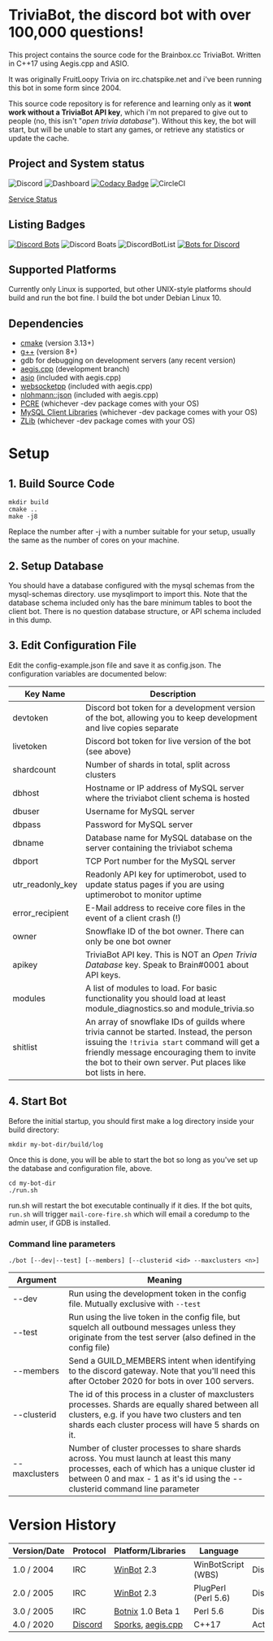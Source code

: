 # TriviaBot, the discord bot with over 100,000 questions!
This project contains the source code for the Brainbox.cc TriviaBot. Written in C++17 using Aegis.cpp and ASIO.

It was originally FruitLoopy Trivia on irc.chatspike.net and i've been running this bot in some form since 2004.


This source code repository is for reference and learning only as it **wont work without a TriviaBot API key**, which i'm not prepared to give out to people (no, this isn't "*open trivia database*"). Without this key, the bot will start, but will be unable to start any games, or retrieve any statistics or update the cache.

## Project and System status

![Discord](https://img.shields.io/discord/537746810471448576?label=discord) ![Dashboard](https://img.shields.io/website?down_color=red&label=dashboard&url=https%3A%2F%2Ftriviabot.co.uk) [![Codacy Badge](https://app.codacy.com/project/badge/Grade/539bd833fab042eea3a59724841ef1bb)](https://www.codacy.com/gh/brainboxdotcc/triviabot?utm_source=github.com&amp;utm_medium=referral&amp;utm_content=brainboxdotcc/triviabot&amp;utm_campaign=Badge_Grade) ![CircleCI](https://img.shields.io/circleci/build/github/brainboxdotcc/triviabot/master)

[Service Status](https://status.triviabot.co.uk)

## Listing Badges

[![Discord Bots](https://top.gg/api/widget/715906723982082139.svg)](https://top.gg/bot/715906723982082139)
![Discord Boats](https://discord.boats/api/widget/715906723982082139) 
![DiscordBotList](https://discordbotlist.com/bots/715906723982082139/widget) [![Bots for Discord](https://botsfordiscord.com/api/bot/715906723982082139/widget)](https://botsfordiscord.com/bots/715906723982082139)

## Supported Platforms

Currently only Linux is supported, but other UNIX-style platforms should build and run the bot fine. I build the bot under Debian Linux 10.

## Dependencies

* [cmake](https://cmake.org/) (version 3.13+)
* [g++](https://gcc.gnu.org) (version 8+)
* gdb for debugging on development servers (any recent version)
* [aegis.cpp](https://github.com/zeroxs/aegis.cpp) (development branch)
* [asio](https://think-async.com/Asio/) (included with aegis.cpp)
* [websocketpp](https://github.com/zaphoyd/websocketpp) (included with aegis.cpp)
* [nlohmann::json](https://github.com/nlohmann/json) (included with aegis.cpp)
* [PCRE](https://www.pcre.org/) (whichever -dev package comes with your OS)
* [MySQL Client Libraries](https://dev.mysql.com/downloads/c-api/) (whichever -dev package comes with your OS)
* [ZLib](https://www.zlib.net/) (whichever -dev package comes with your OS)

# Setup

## 1. Build Source Code

    mkdir build
    cmake ..
    make -j8
    
Replace the number after -j with a number suitable for your setup, usually the same as the number of cores on your machine.

## 2. Setup Database

You should have a database configured with the mysql schemas from the mysql-schemas directory. use mysqlimport to import this. Note that the database schema included only has the bare minimum tables to boot the client bot. There is no question database structure, or API schema included in this dump.

## 3. Edit Configuration File

Edit the config-example.json file and save it as config.json. The configuration variables are documented below:

| Key Name | Description |
|----------|-------------|
|devtoken  | Discord bot token for a development version of the bot, allowing you to keep development and live copies separate |
|livetoken | Discord bot token for live version of the bot (see above) |
|shardcount| Number of shards in total, split across clusters|
| dbhost   | Hostname or IP address of MySQL server where the triviabot client schema is hosted |
| dbuser   | Username for MySQL server |
| dbpass   | Password for MySQL server |
| dbname   | Database name for MySQL database on the server containing the triviabot schema |
| dbport   | TCP Port number for the MySQL server |
| utr_readonly_key | Readonly API key for uptimerobot, used to update status pages if you are using uptimerobot to monitor uptime |
| error_recipient | E-Mail address to receive core files in the event of a client crash (!) |
| owner | Snowflake ID of the bot owner. There can only be one bot owner |
| apikey | TriviaBot API key. This is NOT an *Open Trivia Database* key. Speak to Brain#0001 about API keys. |
| modules | A list of modules to load. For basic functionality you should load at least module_diagnostics.so and module_trivia.so |
| shitlist | An array of snowflake IDs of guilds where trivia cannot be started. Instead, the person issuing the ``!trivia start`` command will get a friendly message encouraging them to invite the bot to their own server. Put places like bot lists in here. |

## 4. Start Bot

Before the initial startup, you should first make a log directory inside your build directory:

    mkdir my-bot-dir/build/log

Once this is done, you will be able to start the bot so long as you've set up the database and configuration file, above.

    cd my-bot-dir
    ./run.sh

run.sh will restart the bot executable continually if it dies. If the bot quits, ``run.sh`` will trigger ``mail-core-fire.sh`` which will email a coredump to the admin user, if GDB is installed.

### Command line parameters

    ./bot [--dev|--test] [--members] [--clusterid <id> --maxclusters <n>]

| Argument        | Meaning                                                |
| --------------- |------------------------------------------------------- |
| --dev           | Run using the development token in the config file. Mutually exclusive with ``--test``     |
| --test          | Run using the live token in the config file, but squelch all outbound messages unless they originate from the test server (also defined in the config file)  |
| --members       | Send a GUILD_MEMBERS intent when identifying to the discord gateway. Note that you'll need this after October 2020 for bots in over 100 servers. |
| --clusterid     | The id of this process in a cluster of maxclusters processes. Shards are equally shared between all clusters, e.g. if you have two clusters and ten shards each cluster process will have 5 shards on it.|
| --maxclusters   | Number of cluster processes to share shards across. You must launch at least this many processes, each of which has a unique cluster id between 0 and max - 1 as it's id using the --clusterid command line parameter |

# Version History

| Version/Date    | Protocol                       | Platform/Libraries                                 | Language            | Status       |
| ----------------|--------------------------------|----------------------------------------------------|---------------------|--------------|
| 1.0 / 2004      | IRC                            | [WinBot](https://www.winbot.co.uk) 2.3             | WinBotScript (WBS)  | Discontinued |
| 2.0 / 2005      | IRC                            | [WinBot](https://www.winbot.co.uk) 2.3             | PlugPerl (Perl 5.6) | Discontinued |
| 3.0 / 2005      | IRC                            | [Botnix](https://www.botnix.org) 1.0 Beta 1        | Perl 5.6            | Discontinued |
| 4.0 / 2020      | [Discord](https://discord.com) | [Sporks](https://sporks.gg), [aegis.cpp](https://github.com/zeroxs/aegis.cpp)   | C++17               | Active       |

